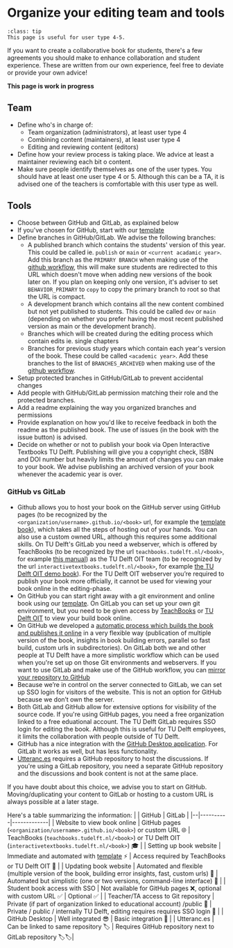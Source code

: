 # Organize your editing team and tools

```{admonition} User types
:class: tip
This page is useful for user type 4-5.
```

If you want to create a collaborative book for students, there's a few agreements you should make to enhance collaboration and student experience. These are written from our own experience, feel free to deviate or provide your own advice!

**This page is work in progress**

## Team
- Define who's in charge of:
  - Team organization (administrators), at least user type 4
  - Combining content (maintainers), at least user type 4
  - Editing and reviewing content (editors)
- Define how your review process is taking place. We advice at least a maintainer reviewing each bit o content.
- Make sure people identify themselves as one of the user types. You should have at least one user type 4 or 5. Although this can be a TA, it is advised one of the teachers is comfortable with this user type as well.

## Tools
- Choose between GitHub and GitLab, as explained below
- If you've chosen for GitHub, start with our [template](../external/template/README.md)
- Define branches in GitHub/GitLab. We advise the following branches:
  - A published branch which contains the students' version of this year. This could be called ie. `publish` or `main` or `<current acadamic year>`. Add this branch as the `PRIMARY BRANCH` when making use of the [github workflow](gh-workflow-settings), this will make sure students are redirected to this URL which doesn't move when adding new versions of the book later on. If you plan on keeping only one version, it's adviser to set `BEHAVIOR_PRIMARY` to `copy` to copy the primary branch to root so that the URL is compact.
  - A development branch which contains all the new content combined but not yet published to students. This could be called `dev` or `main` (depending on whether you prefer having the most recent published version as main or the development branch).
  - Branches which will be created during the editing process which contain edits ie. single chapters
  - Branches for previous study years which contain each year's version of the book. These could be called `<academic year>`. Add these branches to the list of `BRANCHES_ARCHIVED` when making use of the [github workflow](gh-workflow-settings).
- Setup protected branches in GitHub/GitLab to prevent accidental changes
- Add people with GitHub/GitLab permission matching their role and the protected branches.
- Add a readme explaining the way you organized branches and permissions
- Provide explanation on how you'd like to receive feedback in both the readme as the published book. The use of issues (in the book with the issue button) is advised.
- Decide on whether or not to publish your book via Open Interactive Textbooks TU Delft. Publishing will give you a copyright check, ISBN and DOI number but heavily limits the amount of changes you can make to your book. We advise publishing an archived version of your book whenever the academic year is over.

### GitHub vs GitLab

- Github allows you to host your book on the GitHub server using GitHub pages (to be recognized by the `<organization/username>.github.io/<book>` url, for example the [template book](https://teachbooks.github.io/template/)), which takes all the steps of hosting out of your hands. You can also use a custom owned URL, although this requires some additional skills. On TU Delft's GitLab you need a webserver, which is offered by TeachBooks (to be recognized by the url `teachbooks.tudelft.nl/<book>`, for example [this manual](https://teachbooks.tudelft.nl/jupyter-book-manual)) as the TU Delft OIT team (to be recognized by the url `interactivetextbooks.tudelft.nl/<book>`, for example [the TU Delft OIT demo book](https://interactivetextbooks.tudelft.nl/open-textbooks-demonstration/)). For the TU Delft OIT webserver you’re required to publish your book more officially, it cannot be used for viewing your book online in the editing-phase.
- On GitHub you can start right away with a git environment and online book using our [template](../external/template/README.md). On GitLab you can set up your own git environment, but you need to be given access by [TeachBooks](mailto:teachbooks@tudelft.nl) or [TU Delft OIT](mailto:Interactive-textbooks@tudelft.nl) to view your build book online.
- On GitHub we developed a [automatic process which builds the book and publishes it online](../external/deploy-book-workflow/README.md) in a very flexible way (publication of multiple version of the book, insights in book building errors, parallel so fast build, custom urls in subdirectories). On GitLab both we and other people at TU Delft have a more simplistic workflow which can be used when you're set up on those Git environments and webservers. If you want to use GitLab and make use of the GitHub workflow, you can [mirror your repository to GitHub](https://docs.gitlab.com/ee/user/project/repository/mirror/push.html#set-up-a-push-mirror-from-gitlab-to-github)
- Because we’re in control on the server connected to GitLab, we can set up SSO login for visitors of the website. This is not an option for GitHub because we don’t own the server.
- Both GitLab and GitHub allow for extensive options for visibility of the source code. If you're using GitHub pages, you need a free organization linked to a free eduational account. The TU Delft GitLab requires SSO login for editing the book. Although this is useful for TU Delft employees, it limits the collaboration with people outside of TU Delft.
- GitHub has a nice integration with the [GitHub Desktop application](git-setup_local.md). For GitLab it works as well, but has less functionality.
- [Utteranc.es](../basic-features/utterances.md) requires a GitHub repository to host the discussions. If you're using a GitLab repository, you need a separate GitHub repository and the discussions and book content is not at the same place.

If you have doubt about this choice, we advise you to start on GitHub. Moving/duplicating your content to GitLab or hosting to a custom URL is always possible at a later stage.

Here's a table summarizing the information:
|  | GitHub   | GitLab      |
|--|----------|-------------|
| Website to view book online     | GitHub pages (`<organization/username>.github.io/<book>`) or custom URL 🌐         | TeachBooks (`teachbooks.tudelft.nl/<book>`) or TU Delft OIT (`interactivetextbooks.tudelft.nl/<book>`) 🎓 |
| Setting up book website | Immediate and automated with [template](../external/template/README.md) ⚡️         | Access required by TeachBooks or TU Delft OIT  🚧    |
| Updating book website | Automated and flexible (multiple version of the book, building error insights, fast, custom urls)  🚀   | Automated but simplistic (one or two versions, command-line interface) 🛵   |
| Student book access with SSO    | Not available for GitHub pages ❌, optional with custom URL  ✅ | Optional  ✅          |
| Teacher/TA access to Git repository   | Private (if part of organization linked to educational account) /public  👀   | Private / public / internally TU Delft, editing requires requires SSO login  👥   |
| GitHub Desktop | Well integrated 😎 | Basic integration 🙂 |
| Utteranc.es | Can be linked to same repository 🏷️ | Requires GitHub repository next to GitLab repository 🏷️🏷️|